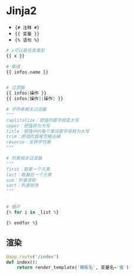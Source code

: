 # Jinja2

- `{# 注释 #}`
- `{{ 变量 }}`
- `{% 语句 %}`

```python
# x可以是任意类型
{{ x }}

# 取值
{{ infos.name }}


# 过滤器
{{ infos|操作 }}
{{ infos|操作1|操作2 }}

# 字符串相关过滤器
"""
caplitalize：把值的首字母变大写
upper：把值转为大写
title：把值中的每个单词首字母转为大写
trim：把值的首尾空格去掉
reverse：反转字符串
"""

# 列表相关过滤器
"""
first：取第一个元素
last：取最后一个元素
sum：列表求和
sort：列表排序
"""


# 循环
{% for i in _list %}

{% endfor %}
```

## 渲染

```python
@app.route('/index')
def index():
    return render_template('模板名', 变量名='值')
```
